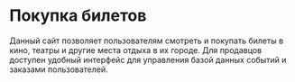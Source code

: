 # Покупка билетов

Данный сайт позволяет пользователям смотреть и покупать билеты в кино, театры и другие места отдыха в их городе. Для продавцов доступен удобный интерфейс для управления базой данных событий и заказами пользователей.
